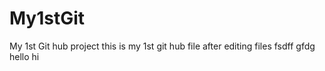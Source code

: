 # My1stGit
My 1st Git hub project
this is my 1st git hub file
after editing files 
fsdff gfdg 
hello hi
